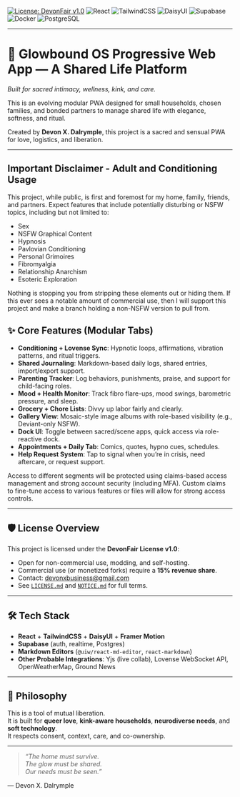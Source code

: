 [![License: DevonFair v1.0](https://img.shields.io/badge/license-DevonFair%20v1.0-purple)](./LICENSE)
![React](https://img.shields.io/badge/React-20232a?logo=react&logoColor=61dafb)
![TailwindCSS](https://img.shields.io/badge/TailwindCSS-38bdf8?logo=tailwindcss&logoColor=white)
![DaisyUI](https://img.shields.io/badge/DaisyUI-pink?logo=daisyui&logoColor=white)
![Supabase](https://img.shields.io/badge/Supabase-3ecf8e?logo=supabase&logoColor=white)
![Docker](https://img.shields.io/badge/Docker-2496ed?logo=docker&logoColor=white)
![PostgreSQL](https://img.shields.io/badge/PostgreSQL-336791?logo=postgresql&logoColor=white)

---

# 🦋 Glowbound OS Progressive Web App — A Shared Life Platform  
_Built for sacred intimacy, wellness, kink, and care._

This is an evolving modular PWA designed for small households, chosen families, and bonded partners to manage shared life with elegance, softness, and ritual.

Created by **Devon X. Dalrymple**, this project is a sacred and sensual PWA for love, logistics, and liberation.

---

## Important Disclaimer - Adult and Conditioning Usage
This project, while public, is first and foremost for my home, family, friends, and partners. Expect features that include potentially disturbing or NSFW topics, including but not limited to:
- Sex
- NSFW Graphical Content
- Hypnosis
- Pavlovian Conditioning
- Personal Grimoires
- Fibromyalgia
- Relationship Anarchism
- Esoteric Exploration

Nothing is stopping you from stripping these elements out or hiding them. If this ever sees a notable amount of commercial use, then I will support this project and make a branch holding a non-NSFW version to pull from.

## ✨ Core Features (Modular Tabs)
- **Conditioning + Lovense Sync**: Hypnotic loops, affirmations, vibration patterns, and ritual triggers.
- **Shared Journaling**: Markdown-based daily logs, shared entries, import/export support.
- **Parenting Tracker**: Log behaviors, punishments, praise, and support for child-facing roles.
- **Mood + Health Monitor**: Track fibro flare-ups, mood swings, barometric pressure, and sleep.
- **Grocery + Chore Lists**: Divvy up labor fairly and clearly.
- **Gallery View**: Mosaic-style image albums with role-based visibility (e.g., Deviant-only NSFW).
- **Dock UI**: Toggle between sacred/scene apps, quick access via role-reactive dock.
- **Appointments + Daily Tab**: Comics, quotes, hypno cues, schedules.
- **Help Request System**: Tap to signal when you’re in crisis, need aftercare, or request support.

Access to different segments will be protected using claims-based access management and strong account security (including MFA). Custom claims to fine-tune access to various features or files will allow for strong access controls.

---

## 🛡 License Overview

This project is licensed under the **DevonFair License v1.0**:
- Open for non-commercial use, modding, and self-hosting.
- Commercial use (or monetized forks) require a **15% revenue share**.
- Contact: [devonxbusiness@gmail.com](mailto:devonxbusiness@gmail.com)
- See [`LICENSE.md`](./LICENSE) and [`NOTICE.md`](./NOTICE) for full terms.

---

## 🛠 Tech Stack

- **React** + **TailwindCSS** + **DaisyUI** + **Framer Motion**
- **Supabase** (auth, realtime, Postgres)
- **Markdown Editors** (`@uiw/react-md-editor`, `react-markdown`)
- **Other Probable Integrations**: Yjs (live collab), Lovense WebSocket API, OpenWeatherMap, Ground News

---

## 💖 Philosophy

This is a tool of mutual liberation.  
It is built for **queer love**, **kink-aware households**, **neurodiverse needs**, and **soft technology**.  
It respects consent, context, care, and co-ownership.

---

> _“The home must survive.  
> The glow must be shared.  
> Our needs must be seen.”_

— Devon X. Dalrymple
